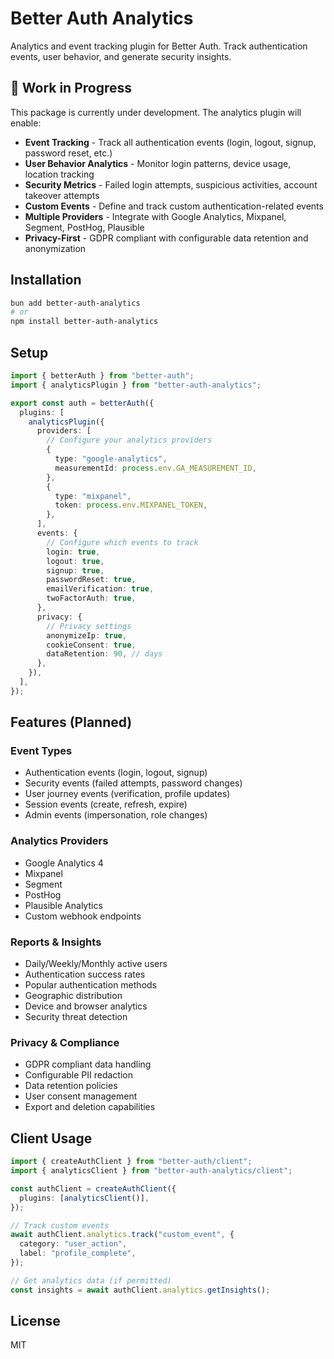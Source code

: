 # Better Auth Analytics

Analytics and event tracking plugin for Better Auth. Track authentication events, user behavior, and generate security insights.

## 🚧 Work in Progress

This package is currently under development. The analytics plugin will enable:

- **Event Tracking** - Track all authentication events (login, logout, signup, password reset, etc.)
- **User Behavior Analytics** - Monitor login patterns, device usage, location tracking
- **Security Metrics** - Failed login attempts, suspicious activities, account takeover attempts
- **Custom Events** - Define and track custom authentication-related events
- **Multiple Providers** - Integrate with Google Analytics, Mixpanel, Segment, PostHog, Plausible
- **Privacy-First** - GDPR compliant with configurable data retention and anonymization

## Installation

```bash
bun add better-auth-analytics
# or
npm install better-auth-analytics
```

## Setup

```typescript
import { betterAuth } from "better-auth";
import { analyticsPlugin } from "better-auth-analytics";

export const auth = betterAuth({
  plugins: [
    analyticsPlugin({
      providers: [
        // Configure your analytics providers
        {
          type: "google-analytics",
          measurementId: process.env.GA_MEASUREMENT_ID,
        },
        {
          type: "mixpanel",
          token: process.env.MIXPANEL_TOKEN,
        },
      ],
      events: {
        // Configure which events to track
        login: true,
        logout: true,
        signup: true,
        passwordReset: true,
        emailVerification: true,
        twoFactorAuth: true,
      },
      privacy: {
        // Privacy settings
        anonymizeIp: true,
        cookieConsent: true,
        dataRetention: 90, // days
      },
    }),
  ],
});
```

## Features (Planned)

### Event Types

- Authentication events (login, logout, signup)
- Security events (failed attempts, password changes)
- User journey events (verification, profile updates)
- Session events (create, refresh, expire)
- Admin events (impersonation, role changes)

### Analytics Providers

- Google Analytics 4
- Mixpanel
- Segment
- PostHog
- Plausible Analytics
- Custom webhook endpoints

### Reports & Insights

- Daily/Weekly/Monthly active users
- Authentication success rates
- Popular authentication methods
- Geographic distribution
- Device and browser analytics
- Security threat detection

### Privacy & Compliance

- GDPR compliant data handling
- Configurable PII redaction
- Data retention policies
- User consent management
- Export and deletion capabilities

## Client Usage

```typescript
import { createAuthClient } from "better-auth/client";
import { analyticsClient } from "better-auth-analytics/client";

const authClient = createAuthClient({
  plugins: [analyticsClient()],
});

// Track custom events
await authClient.analytics.track("custom_event", {
  category: "user_action",
  label: "profile_complete",
});

// Get analytics data (if permitted)
const insights = await authClient.analytics.getInsights();
```

## License

MIT

